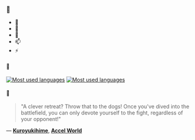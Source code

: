 ### 👋

- 🔭
- 🌱
- 💬
- 📫
- ⚡

#### 🧏

[![Most used languages](https://github-readme-stats-aynah.vercel.app/api/top-langs/?username=aynh&theme=solarized-dark&langs_count=6&layout=compact&hide_title=true)](https://github.com/anuraghazra/github-readme-stats#gh-dark-mode-only)
[![Most used languages](https://github-readme-stats-aynah.vercel.app/api/top-langs/?username=aynh&theme=solarized-light&langs_count=6&layout=compact&hide_title=true)](https://github.com/anuraghazra/github-readme-stats#gh-light-mode-only)

#### 💬

> "A clever retreat? Throw that to the dogs! Once you've dived into the battlefield, you can only devote yourself to the fight, regardless of your opponent!"

&mdash; [**Kuroyukihime**](https://myanimelist.net/character.php?q=Kuroyukihime&cat=character), [**Accel World**](https://myanimelist.net/search/all?q=Accel%20World&cat=all)
